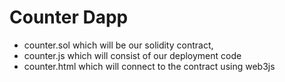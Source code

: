 # Counter Dapp 


- counter.sol which will be our solidity contract, 
- counter.js which will consist of our deployment code
- counter.html which will connect to the contract using web3js




